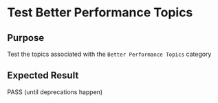 Test Better Performance Topics
==============================

Purpose
-------
Test the topics associated with the `Better Performance Topics` category

Expected Result
---------------
PASS (until deprecations happen)


<!---
BSSw Metadata:
Publish: preview
Categories: Performance
Topics: High-performance computing (HPC), Performance at leadership computing facilities (LCFs), Performance portability
Tags: training
Level: 2
Prerequisites: defaults
Aggregate: subresource
RSS Update: 2019-04-19
--->
